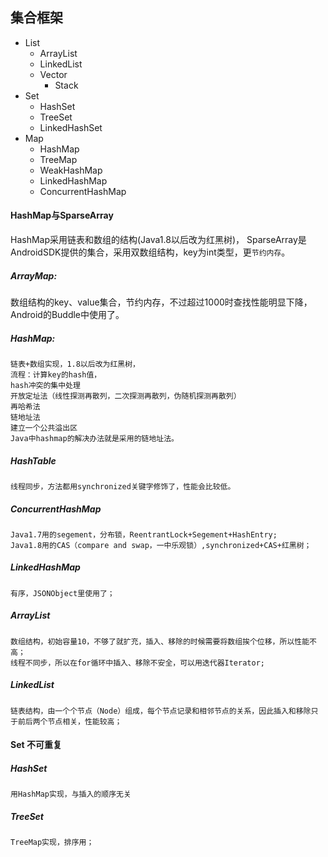 ## 集合框架
- List
    - ArrayList
    - LinkedList
    - Vector
        - Stack
- Set
    - HashSet
    - TreeSet
    - LinkedHashSet
- Map
    - HashMap
    - TreeMap
    - WeakHashMap
    - LinkedHashMap
    - ConcurrentHashMap
    
#### HashMap与SparseArray
HashMap采用链表和数组的结构(Java1.8以后改为红黑树)，
SparseArray是AndroidSDK提供的集合，采用双数组结构，key为int类型，更`节约内存`。
    
##### ArrayMap:
数组结构的key、value集合，节约内存，不过超过1000时查找性能明显下降，Android的Buddle中使用了。
    
##### HashMap:
    链表+数组实现，1.8以后改为红黑树，
    流程：计算key的hash值，
    hash冲突的集中处理
    开放定址法（线性探测再散列，二次探测再散列，伪随机探测再散列）
    再哈希法
    链地址法
    建立一个公共溢出区
    Java中hashmap的解决办法就是采用的链地址法。
    
##### HashTable 
    线程同步，方法都用synchronized关键字修饰了，性能会比较低。
        
##### ConcurrentHashMap
    Java1.7用的segement，分布锁，ReentrantLock+Segement+HashEntry;
    Java1.8用的CAS（compare and swap，一中乐观锁）,synchronized+CAS+红黑树；
    
##### LinkedHashMap
    有序，JSONObject里使用了；
    
##### ArrayList
    数组结构，初始容量10，不够了就扩充，插入、移除的时候需要将数组挨个位移，所以性能不高；
    线程不同步，所以在for循环中插入、移除不安全，可以用迭代器Iterator;
    
##### LinkedList
    链表结构，由一个个节点（Node）组成，每个节点记录和相邻节点的关系，因此插入和移除只于前后两个节点相关，性能较高；
        
#### Set 不可重复

##### HashSet 
    用HashMap实现，与插入的顺序无关
    
##### TreeSet
    TreeMap实现，排序用；
    
##### 
